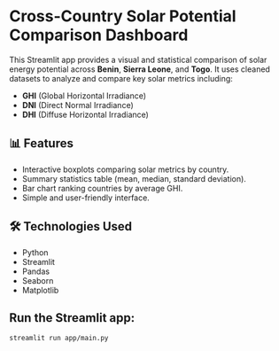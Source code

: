 # Cross-Country Solar Potential Comparison Dashboard

This Streamlit app provides a visual and statistical comparison of solar energy potential across **Benin**, **Sierra Leone**, and **Togo**. It uses cleaned datasets to analyze and compare key solar metrics including:

- **GHI** (Global Horizontal Irradiance)
- **DNI** (Direct Normal Irradiance)
- **DHI** (Diffuse Horizontal Irradiance)

## 📊 Features

- Interactive boxplots comparing solar metrics by country.
- Summary statistics table (mean, median, standard deviation).
- Bar chart ranking countries by average GHI.
- Simple and user-friendly interface.

## 🛠️ Technologies Used

- Python
- Streamlit
- Pandas
- Seaborn
- Matplotlib

## Run the Streamlit app:

```bash
streamlit run app/main.py
```
